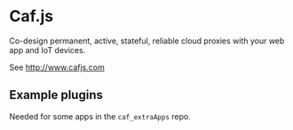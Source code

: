 # Caf.js

Co-design permanent, active, stateful, reliable cloud proxies with your web app and IoT devices.

See http://www.cafjs.com


## Example plugins

Needed for some apps in the `caf_extraApps` repo.
